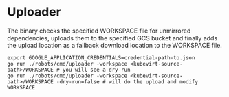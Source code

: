 # Uploader

The binary checks the specified WORKSPACE file for unmirrored dependencies,
uploads them to the specified GCS bucket and finally adds the upload location as
a fallback download location to the WORKSPACE file.

```
export GOOGLE_APPLICATION_CREDENTIALS=credential-path-to.json
go run ./robots/cmd/uploader -workspace <kubevirt-source-path>/WORKSPACE # you will see a dry-run
go run ./robots/cmd/uploader -workspace <kubevirt-source-path>/WORKSPACE -dry-run=false # will do the upload and modify WORKSPACE
```
